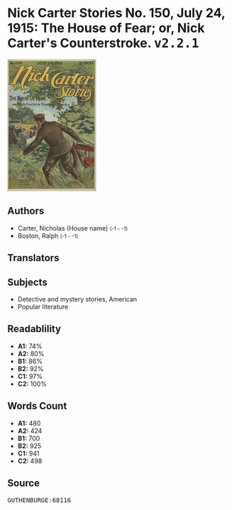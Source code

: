 # Nick Carter Stories No. 150, July 24, 1915: The House of Fear; or, Nick Carter's Counterstroke. <kbd>v2.2.1</kbd>

![](./cover.medium.jpg "")

## Authors


 - Carter, Nicholas (House name) <small>(-1 - -1)</small>
 - Boston, Ralph <small>(-1 - -1)</small>

## Translators



## Subjects


 - Detective and mystery stories, American
 - Popular literature

## Readablility


 - **A1:** 74%
 - **A2:** 80%
 - **B1:** 86%
 - **B2:** 92%
 - **C1:** 97%
 - **C2:** 100%

## Words Count


 - **A1:** 480
 - **A2:** 424
 - **B1:** 700
 - **B2:** 925
 - **C1:** 941
 - **C2:** 498

## Source


<kbd>GUTHENBURGE:68116</kbd>
